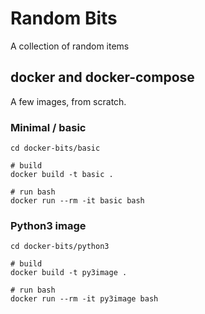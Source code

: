 # Random Bits
A collection of random items

## docker and docker-compose

A few images, from scratch.

### Minimal / basic

```
cd docker-bits/basic

# build
docker build -t basic .

# run bash
docker run --rm -it basic bash
```

### Python3 image

```
cd docker-bits/python3

# build
docker build -t py3image .

# run bash
docker run --rm -it py3image bash
```

